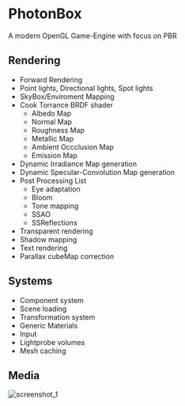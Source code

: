 # PhotonBox
A modern OpenGL Game-Engine with focus on PBR

## Rendering 
- Forward Rendering
- Point lights, Directional lights, Spot lights
- SkyBox/Enviroment Mapping
- Cook Torrance BRDF shader
  - Albedo Map
  - Normal Map
  - Roughness Map
  - Metallic Map
  - Ambient Occclusion Map
  - Emission Map
- Dynamic Irradiance Map generation
- Dynamic Specular-Convolution Map generation
- Post Processing List
  - Eye adaptation
  - Bloom
  - Tone mapping
  - SSAO
  - SSReflections
- Transparent rendering
- Shadow mapping
- Text rendering
- Parallax cubeMap correction
  
## Systems
- Component system
- Scene loading
- Transformation system
- Generic Materials
- Input
- Lightprobe volumes
- Mesh caching

## Media

![screenshot_1](https://user-images.githubusercontent.com/7956606/34455137-cb7f1b0e-ed78-11e7-909e-d3317e8dc71c.png)
